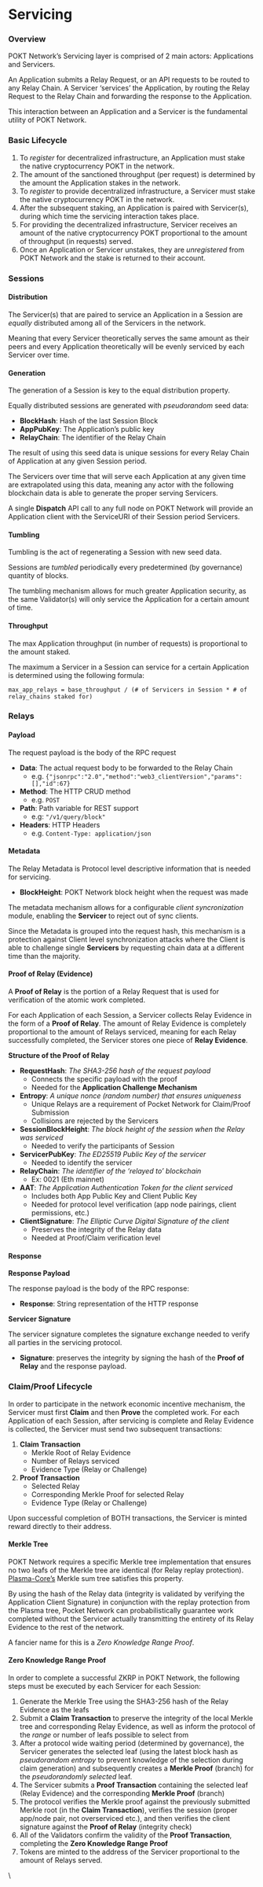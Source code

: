 # Servicing

### Overview <a href="#overview" id="overview"></a>

POKT Network’s Servicing layer is comprised of 2 main actors: Applications and Servicers.&#x20;

An Application submits a Relay Request, or an API requests to be routed to any Relay Chain. A Servicer ‘services’ the Application, by routing the Relay Request to the Relay Chain and forwarding the response to the Application.&#x20;

This interaction between an Application and a Servicer is the fundamental utility of POKT Network.

### Basic Lifecycle <a href="#basic-lifecycle" id="basic-lifecycle"></a>

1. To _register_ for decentralized infrastructure, an Application must stake the native cryptocurrency POKT in the network.
2. The amount of the sanctioned throughput (per request) is determined by the amount the Application stakes in the network.
3. To _register_ to provide decentralized infrastructure, a Servicer must stake the native cryptocurrency POKT in the network.
4. After the subsequent staking, an Application is paired with Servicer(s), during which time the servicing interaction takes place.
5. For providing the decentralized infrastructure, Servicer receives an amount of the native cryptocurrency POKT proportional to the amount of throughput (in requests) served.
6. Once an Application or Servicer unstakes, they are _unregistered_ from POKT Network and the stake is returned to their account.

### Sessions <a href="#sessions" id="sessions"></a>

#### Distribution <a href="#distribution" id="distribution"></a>

The Servicer(s) that are paired to service an Application in a Session are _equally_ distributed among all of the Servicers in the network.

Meaning that every Servicer theoretically serves the same amount as their peers and every Application theoretically will be evenly serviced by each Servicer over time.

#### Generation <a href="#generation" id="generation"></a>

The generation of a Session is key to the equal distribution property.

Equally distributed sessions are generated with _pseudorandom_ seed data:

* **BlockHash**: Hash of the last Session Block
* **AppPubKey**: The Application’s public key
* **RelayChain**: The identifier of the Relay Chain

The result of using this seed data is unique sessions for every Relay Chain of Application at any given Session period.

The Servicers over time that will serve each Application at any given time are extrapolated using this data, meaning any actor with the following blockchain data is able to generate the proper serving Servicers.

A single **Dispatch** API call to any full node on POKT Network will provide an Application client with the ServiceURI of their Session period Servicers.

#### Tumbling <a href="#tumbling" id="tumbling"></a>

Tumbling is the act of regenerating a Session with new seed data.

Sessions are _tumbled_ periodically every predetermined (by governance) quantity of blocks.

The tumbling mechanism allows for much greater Application security, as the same Validator(s) will only service the Application for a certain amount of time.

#### Throughput <a href="#throughput" id="throughput"></a>

The max Application throughput (in number of requests) is proportional to the amount staked.

The maximum a Servicer in a Session can service for a certain Application is determined using the following formula:

`max_app_relays = base_throughput / (# of Servicers in Session * # of relay_chains staked for)`

### Relays <a href="#relays" id="relays"></a>

#### **Payload** <a href="#payload" id="payload"></a>

The request payload is the body of the RPC request

* **Data**: The actual request body to be forwarded to the Relay Chain
  * e.g. `{"jsonrpc":"2.0","method":"web3_clientVersion","params":[],"id":67}`
* **Method**: The HTTP CRUD method
  * e.g. `POST`
* **Path**: Path variable for REST support
  * e.g: `"/v1/query/block"`
* **Headers**: HTTP Headers
  * e.g. `Content-Type: application/json`

#### **Metadata** <a href="#metadata" id="metadata"></a>

The Relay Metadata is Protocol level descriptive information that is needed for servicing.

* **BlockHeight**: POKT Network block height when the request was made

The metadata mechanism allows for a configurable _client syncronization_ module, enabling the **Servicer** to reject out of sync clients.

Since the Metadata is grouped into the request hash, this mechanism is a protection against Client level synchronization attacks where the Client is able to challenge single **Servicers** by requesting chain data at a different time than the majority.

#### **Proof of Relay (Evidence)** <a href="#proof-of-relay-evidence" id="proof-of-relay-evidence"></a>

A **Proof of Relay** is the portion of a Relay Request that is used for verification of the atomic work completed.

For each Application of each Session, a Servicer collects Relay Evidence in the form of a **Proof of Relay**. The amount of Relay Evidence is completely proportional to the amount of Relays serviced, meaning for each Relay successfully completed, the Servicer stores one piece of **Relay Evidence**.

**Structure of the Proof of Relay**

* **RequestHash**: _The SHA3-256 hash of the request payload_
  * Connects the specific payload with the proof
  * Needed for the **Application Challenge Mechanism**
* **Entropy**: _A unique nonce (random number) that ensures uniqueness_
  * Unique Relays are a requirement of Pocket Network for Claim/Proof Submission
  * Collisions are rejected by the Servicers
* **SessionBlockHeight**: _The block height of the session when the Relay was serviced_
  * Needed to verify the participants of Session
* **ServicerPubKey**: _The ED25519 Public Key of the servicer_
  * Needed to identify the servicer
* **RelayChain**: _The identifier of the ‘relayed to’ blockchain_
  * Ex: 0021 (Eth mainnet)
* **AAT**: _The Application Authentication Token for the client serviced_
  * Includes both App Public Key and Client Public Key
  * Needed for protocol level verification (app node pairings, client permissions, etc.)
* **ClientSignature**: _The Elliptic Curve Digital Signature of the client_
  * Preserves the integrity of the Relay data
  * Needed at Proof/Claim verification level

#### Response <a href="#response" id="response"></a>

**Response Payload**

The response payload is the body of the RPC response:

* **Response**: String representation of the HTTP response

**Servicer Signature**

The servicer signature completes the signature exchange needed to verify all parties in the servicing protocol.

* **Signature**: preserves the integrity by signing the hash of the **Proof of Relay** and the response payload.

### Claim/Proof Lifecycle <a href="#claimproof-lifecycle" id="claimproof-lifecycle"></a>

In order to participate in the network economic incentive mechanism, the Servicer must first **Claim** and then **Prove** the completed work. For each Application of each Session, after servicing is complete and Relay Evidence is collected, the Servicer must send two subsequent transactions:

1. **Claim Transaction**
   * Merkle Root of Relay Evidence
   * Number of Relays serviced
   * Evidence Type (Relay or Challenge)
2. **Proof Transaction**
   * Selected Relay
   * Corresponding Merkle Proof for selected Relay
   * Evidence Type (Relay or Challenge)

Upon successful completion of BOTH transactions, the Servicer is minted reward directly to their address.

#### Merkle Tree <a href="#merkle-tree" id="merkle-tree"></a>

POKT Network requires a specific Merkle tree implementation that ensures no two leafs of the Merkle tree are identical (for Relay replay protection). [Plasma-Core’s](https://web.archive.org/web/20221007191932/https://plasma-core.readthedocs.io/en/latest/specs/sum-tree.html) Merkle sum tree satisfies this property.

By using the hash of the Relay data (integrity is validated by verifying the Application Client Signature) in conjunction with the replay protection from the Plasma tree, Pocket Network can probabilistically guarantee work completed without the Servicer actually transmitting the entirety of its Relay Evidence to the rest of the network.

A fancier name for this is a _Zero Knowledge Range Proof_.

#### Zero Knowledge Range Proof <a href="#zero-knowledge-range-proof" id="zero-knowledge-range-proof"></a>

In order to complete a successful ZKRP in POKT Network, the following steps must be executed by each Servicer for each Session:

1. Generate the Merkle Tree using the SHA3-256 hash of the Relay Evidence as the leafs
2. Submit a **Claim Transaction** to preserve the integrity of the local Merkle tree and corresponding Relay Evidence, as well as inform the protocol of the _range_ or number of leafs possible to select from
3. After a protocol wide waiting period (determined by governance), the Servicer generates the selected leaf (using the latest block hash as _pseudorandom entropy_ to prevent knowledge of the selection during claim generation) and subsequently creates a **Merkle Proof** (branch) for the _pseudorandomly selected_ leaf.
4. The Servicer submits a **Proof Transaction** containing the selected leaf (Relay Evidence) and the corresponding **Merkle Proof** (branch)
5. The protocol verifies the Merkle proof against the previously submitted Merkle root (in the **Claim Transaction**), verifies the session (proper app/node pair, not overserviced etc.), and then verifies the client signature against the **Proof of Relay** (integrity check)
6. All of the Validators confirm the validity of the **Proof Transaction**, completing the **Zero Knowledge Range Proof**
7. Tokens are minted to the address of the Servicer proportional to the amount of Relays served.

\
